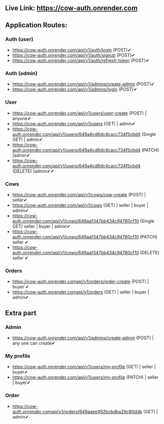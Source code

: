 ## Live Link: https://cow-auth.onrender.com

## Application Routes:

### Auth (user)

- https://cow-auth.onrender.com/api/v1/auth/login (POST)✔
- https://cow-auth.onrender.com/api/v1/auth/signup (POST)✔
- https://cow-auth.onrender.com/api/v1/auth/refresh-token (POST)✔

### Auth (admin)

- https://cow-auth.onrender.com/api/v1/admins/create-admin (POST)✔
- https://cow-auth.onrender.com/api/v1/admins/login (POST)✔

### User

- https://cow-auth.onrender.com/api/v1/users/user-create (POST) | anyone✔
- https://cow-auth.onrender.com/api/v1/users (GET) | admin✔
- https://cow-auth.onrender.com/api/v1/users/649a4cd6dc4cacc734f5cbd4 (Single GET) | admin✔
- https://cow-auth.onrender.com/api/v1/users/649a4cd6dc4cacc734f5cbd4 (PATCH) |admin✔
- https://cow-auth.onrender.com/api/v1/users/649a4cd6dc4cacc734f5cbd4 (DELETE) |admin✔✔

### Cows

- https://cow-auth.onrender.com/api/v1/cows/cow-create (POST) | seller✔
- https://cow-auth.onrender.com/api/v1/cows (GET) | seller | buyer | admin✔
- https://cow-auth.onrender.com/api/v1/cows/649aaf347bb434c94760cf10 (Single GET) seller | buyer | admin✔
- https://cow-auth.onrender.com/api/v1/cows/649aaf347bb434c94760cf10 (PATCH) seller ✔
- https://cow-auth.onrender.com/api/v1/cows/649aaf347bb434c94760cf10 (DELETE) seller ✔

### Orders

- https://cow-auth.onrender.comapi/v1/orders/order-create (POST) | buyer ✔
- https://cow-auth.onrender.comapi/v1/orders (GET) | seller | buyer | admin✔

## Extra part

### Admin

- https://cow-auth.onrender.com/api/v1/admins/create-admin (POST) | any one can create✔

### My profile

- https://cow-auth.onrender.com/api/v1/users/my-profile (GET) | seller | buyer✔
- https://cow-auth.onrender.com/api/v1/users/my-profile (PATCH) | seller | buyer✔

### Order

- https://cow-auth.onrender.comapi/v1/orders/649aaee492bcbdba29c80ddb (GET) | admin✔
